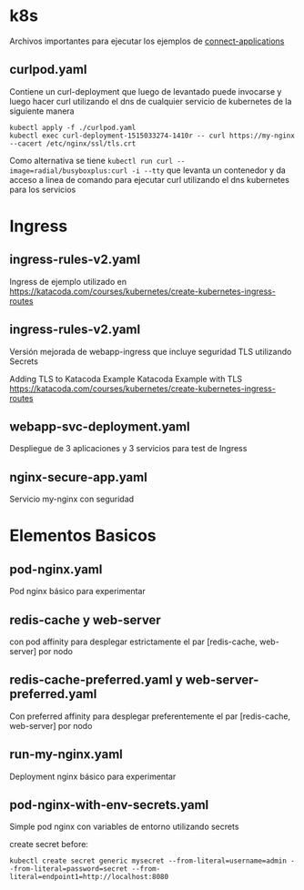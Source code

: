 # k8s
Archivos importantes para ejecutar los ejemplos de [connect-applications](https://kubernetes.io/docs/concepts/services-networking/connect-applications-service/)

## curlpod.yaml
Contiene un curl-deployment que luego de levantado puede invocarse y luego hacer curl utilizando el dns de cualquier servicio de kubernetes de la siguiente manera
```
kubectl apply -f ./curlpod.yaml
kubectl exec curl-deployment-1515033274-1410r -- curl https://my-nginx --cacert /etc/nginx/ssl/tls.crt
```
Como alternativa se tiene
`kubectl run curl --image=radial/busyboxplus:curl -i --tty`
que levanta un contenedor y da acceso a linea de comando para ejecutar curl utilizando el dns kubernetes para los servicios

# Ingress

## ingress-rules-v2.yaml
Ingress de ejemplo utilizado en 
https://katacoda.com/courses/kubernetes/create-kubernetes-ingress-routes

## ingress-rules-v2.yaml
Versión mejorada de webapp-ingress que incluye seguridad TLS utilizando Secrets

Adding TLS to Katacoda Example
Katacoda Example with TLS
https://katacoda.com/courses/kubernetes/create-kubernetes-ingress-routes

## webapp-svc-deployment.yaml
Despliegue de 3 aplicaciones y 3 servicios para test de Ingress

## nginx-secure-app.yaml
Servicio my-nginx con seguridad

# Elementos Basicos
## pod-nginx.yaml
Pod nginx básico para experimentar

## redis-cache y web-server
con pod affinity para desplegar estrictamente el par [redis-cache, web-server] por nodo

## redis-cache-preferred.yaml y web-server-preferred.yaml
Con preferred affinity para desplegar preferentemente el par [redis-cache, web-server] por nodo

## run-my-nginx.yaml
Deployment nginx básico para experimentar

## pod-nginx-with-env-secrets.yaml
Simple pod nginx con variables de entorno utilizando secrets

create secret before:

`kubectl create secret generic mysecret --from-literal=username=admin --from-literal=password=secret --from-literal=endpoint1=http://localhost:8080`
